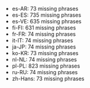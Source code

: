 - es-AR: 73 missing phrases
- es-ES: 735 missing phrases
- es-VE: 635 missing phrases
- fi-FI: 631 missing phrases
- fr-FR: 74 missing phrases
- it-IT: 74 missing phrases
- ja-JP: 74 missing phrases
- ko-KR: 73 missing phrases
- nl-NL: 74 missing phrases
- pl-PL: 823 missing phrases
- ru-RU: 74 missing phrases
- zh-Hans: 73 missing phrases
